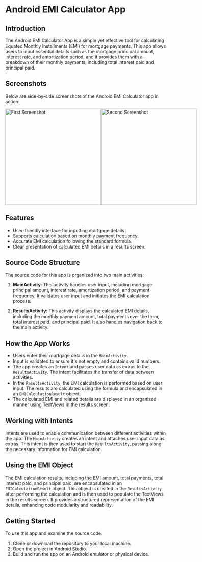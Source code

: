 # Android EMI Calculator App

## Introduction

The Android EMI Calculator App is a simple yet effective tool for calculating Equated Monthly Installments (EMI) for mortgage payments. This app allows users to input essential details such as the mortgage principal amount, interest rate, and amortization period, and it provides them with a breakdown of their monthly payments, including total interest paid and principal paid.

## Screenshots

Below are side-by-side screenshots of the Android EMI Calculator app in action:

<div style="display: flex; justify-content: space-between;">
  <img src="https://github.com/ahmaad-ansari/SOFE4640U-Assignment-1/assets/88805493/5a535c00-c292-4a2b-b5f7-5afaccb8a804" alt="First Screenshot" width="300">
  <img src="https://github.com/ahmaad-ansari/SOFE4640U-Assignment-1/assets/88805493/7b6c1deb-e6c5-42c5-92d4-040e4c48ee76" alt="Second Screenshot" width="300">
</div>

## Features

- User-friendly interface for inputting mortgage details.
- Supports calculation based on monthly payment frequency.
- Accurate EMI calculation following the standard formula.
- Clear presentation of calculated EMI details in a results screen.

## Source Code Structure

The source code for this app is organized into two main activities:

1. **MainActivity**: This activity handles user input, including mortgage principal amount, interest rate, amortization period, and payment frequency. It validates user input and initiates the EMI calculation process.

2. **ResultsActivity**: This activity displays the calculated EMI details, including the monthly payment amount, total payments over the term, total interest paid, and principal paid. It also handles navigation back to the main activity.

## How the App Works

- Users enter their mortgage details in the `MainActivity`.
- Input is validated to ensure it's not empty and contains valid numbers.
- The app creates an `Intent` and passes user data as extras to the `ResultsActivity`. The intent facilitates the transfer of data between activities.
- In the `ResultsActivity`, the EMI calculation is performed based on user input. The results are calculated using the formula and encapsulated in an `EMICalculationResult` object.
- The calculated EMI and related details are displayed in an organized manner using TextViews in the results screen.

## Working with Intents

Intents are used to enable communication between different activities within the app. The `MainActivity` creates an intent and attaches user input data as extras. This intent is then used to start the `ResultsActivity`, passing along the necessary information for EMI calculation.

## Using the EMI Object

The EMI calculation results, including the EMI amount, total payments, total interest paid, and principal paid, are encapsulated in an `EMICalculationResult` object. This object is created in the `ResultsActivity` after performing the calculation and is then used to populate the TextViews in the results screen. It provides a structured representation of the EMI details, enhancing code modularity and readability.

## Getting Started

To use this app and examine the source code:

1. Clone or download the repository to your local machine.
2. Open the project in Android Studio.
3. Build and run the app on an Android emulator or physical device.
